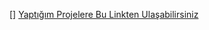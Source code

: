 [] [Yaptığım Projelere Bu Linkten Ulaşabilirsiniz](https://gokhanhepyetiker.github.io/T-Soft-Staj/)

